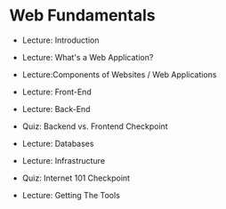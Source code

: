 # Web Fundamentals


* Lecture: Introduction

* Lecture: What's a Web Application?

* Lecture:Components of Websites / Web Applications

* Lecture: Front-End

* Lecture: Back-End

* Quiz: Backend vs. Frontend Checkpoint

* Lecture: Databases

* Lecture: Infrastructure

* Quiz: Internet 101 Checkpoint

* Lecture: Getting The Tools



